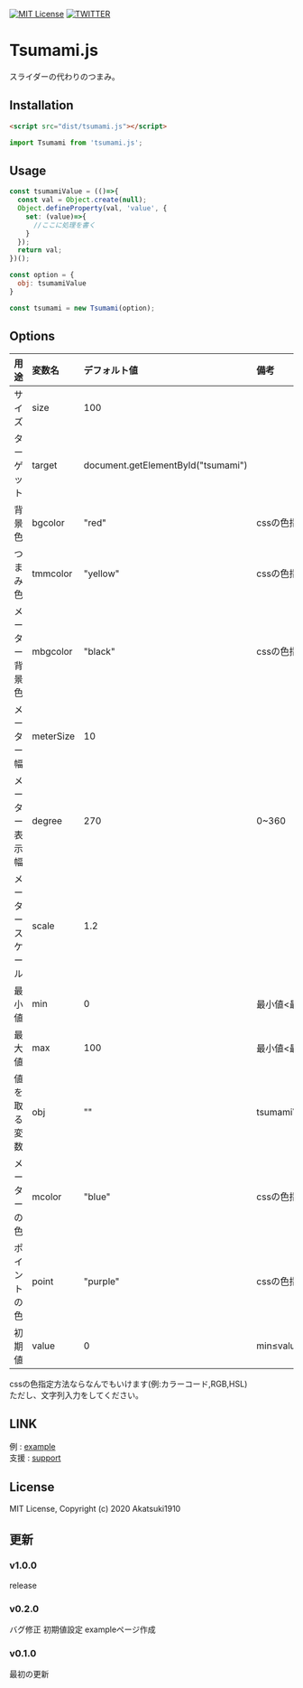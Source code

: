 [![MIT License](http://img.shields.io/badge/license-MIT-blue.svg?style=flat)](LICENSE)
[![TWITTER](https://img.shields.io/badge/twitter-nomber1910-blue.svg)](https://twitter.com/nomber1910)
# Tsumami.js
スライダーの代わりのつまみ。

## Installation

```html
<script src="dist/tsumami.js"></script>
```

```js
import Tsumami from 'tsumami.js';
```

## Usage

```js
const tsumamiValue = (()=>{
  const val = Object.create(null);
  Object.defineProperty(val, 'value', {
    set: (value)=>{
      //ここに処理を書く
    }
  });
  return val;
})();

const option = {
  obj: tsumamiValue
}

const tsumami = new Tsumami(option);
```

## Options

|用途 |変数名 |デフォルト値 |備考 |
|:---|:---|:---|:---|
|サイズ |size |100 | |
|ターゲット |target |document.getElementById("tsumami") | |
|背景色 |bgcolor |"red" |cssの色指定<sup>[1](#note1)</sup> |
|つまみ色 |tmmcolor |"yellow" |cssの色指定<sup>[1](#note1)</sup> |
|メーター背景色 |mbgcolor |"black" |cssの色指定<sup>[1](#note1)</sup> |
|メーター幅 |meterSize |10 | |
|メーター表示幅 |degree |270 |0~360 |
|メータースケール |scale |1.2 | |
|最小値 |min |0 |最小値<最大値 |
|最大値 |max |100 |最小値<最大値 |
|値を取る変数 |obj |"" |tsumamiValue |
|メーターの色 |mcolor |"blue" |cssの色指定<sup>[1](#note1)</sup> |
|ポイントの色 |point |"purple" |cssの色指定<sup>[1](#note1)</sup> |
|初期値 |value |0 |min≤value≤max |

<p id="note1">
cssの色指定方法ならなんでもいけます(例:カラーコード,RGB,HSL)<br>
ただし、文字列入力をしてください。
</p>

## LINK
例 : [example](https://akatsuki1910.github.io/Tsumami/example/)  
支援 : [support](https://www.patreon.com/akatsukicirno)

##  License
MIT License, Copyright (c) 2020 Akatsuki1910

## 更新

### v1.0.0
release

### v0.2.0
バグ修正
初期値設定
exampleページ作成

### v0.1.0
最初の更新